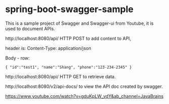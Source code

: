 # spring-boot-swagger-sample

This is a sample project of Swagger and Swagger-ui from Youtube, it is used to document APIs.

http://localhost:8080/api/ HTTP POST to add content to API,

header is: Content-Type: application/json

Body - row:

`{
"id":"test1",
"name":"Shang",
"phone":"123-234-2345"
}`

http://localhost:8080/api/ HTTP GET to retrieve data.

http://localhost:8080/v2/api-docs/ to view the API doc created by swagger.

https://www.youtube.com/watch?v=gduKpLW_vdY&ab_channel=JavaBrains